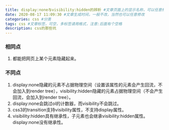 ```yaml
---
title: display:none与visibility:hidden的辨析 #文章页面上的显示名称，可以任意修改，不会出现在URL中
date: 2020-08-17 11:09:30 #文章生成时间，一般不改，当然也可以任意修改
categories: css #分类
tags: css #文章标签，可空，多标签请用格式，注意:后面有个空格
description: css的那些坑
---
```


### 相同点
1. 都能把网页上某个元素隐藏起来。

### 不同点
1. display:none隐藏的元素不占据物理空间（设置该属性的元素会产生回流，不会加入到render tree），visibility:hidden隐藏的元素占据物理空间（不会产生回流，会加入到render tree）。
2. display:none会跳过ol的计数器，而visibility不会跳过。
3. css3的transition支持visibility属性，不支持display属性。
4. visibility:hidden具有继承性，子元素也会继承visibility:hidden属性。display:none没有继承性。
